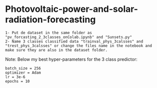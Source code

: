 # Photovoltaic-power-and-solar-radiation-forecasting

```
1- Put de dataset in the same folder as "pv_forcasting_2_3classes_onColab.ipynb" and "Sunsets.py"
2- Name 3 classes classified data "trainval_phys_3calsses" and "trest_phys_3calsses" or change the files name in the notebook and make sure they are also in the dataset folder.
```

Note: Below my best hyper-parameters for the 3 class predictor:
```
batch_size = 256
optimizer = Adam
lr = 3e-6
epochs = 10
```
